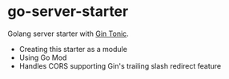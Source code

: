 # go-server-starter

Golang server starter with [Gin Tonic](https://github.com/gin-gonic/gin).

- Creating this starter as a module
- Using Go Mod
- Handles CORS supporting Gin's trailing slash redirect feature
